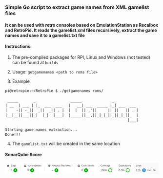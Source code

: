 ### Simple Go script to extract game names from XML gamelist files

#### It can be used with retro consoles based on EmulationStation as Recalbox and RetroPie. It reads the gamelist.xml files recursively, extract the game names and save it to a gamelist.txt file


#### Instructions:

1. The pre-compiled packages for RPI, Linux and Windows (not tested) can be found at `builds`

2. Usage: `getgamenames <path to roms file>` 

3. Example:

``` 
pi@retropie:~/RetroPie $ ./getgamenames roms/

 _____       _                _____              _
| __  | ___ | |_  ___  ___   |   __| ___  _____ |_| ___  ___
|    -|| -_||  _||  _|| . |  |  |  || .'||     || ||   || . |
|__|__||___||_|  |_|  |___|  |_____||__,||_|_|_||_||_|_||_  |
                                                        |___|

Starting game names extraction...
Done!!!
```

4. The `gamelist.txt` will be created in the same location


#### SonarQube Score

![SonarQube](img/sonar_score.png)

